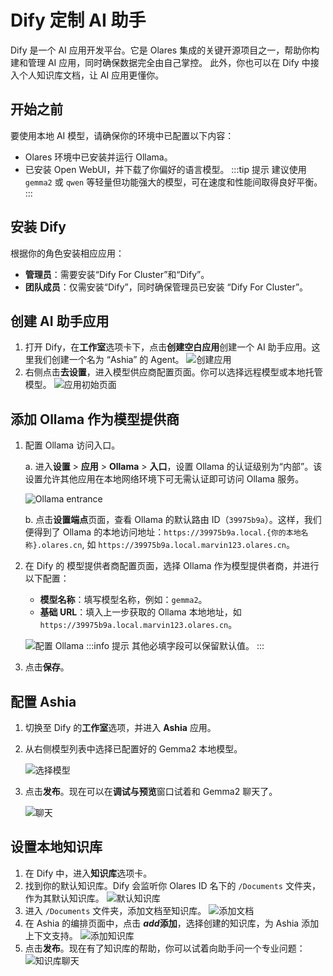 # Dify 定制 AI 助手
Dify 是一个 AI 应用开发平台。它是 Olares 集成的关键开源项目之一，帮助你构建和管理 AI 应用，同时确保数据完全由自己掌控。
此外，你也可以在 Dify 中接入个人知识库文档，让 AI 应用更懂你。

## 开始之前
要使用本地 AI 模型，请确保你的环境中已配置以下内容：
- Olares 环境中已安装并运行 Ollama。
- 已安装 Open WebUI，并下载了你偏好的语言模型。
  :::tip 提示
  建议使用 `gemma2` 或 `qwen` 等轻量但功能强大的模型，可在速度和性能间取得良好平衡。
  :::

## 安装 Dify
根据你的角色安装相应应用：
* **管理员**：需要安装“Dify For Cluster”和“Dify”。
* **团队成员**：仅需安装“Dify”，同时确保管理员已安装 “Dify For Cluster”。

## 创建 AI 助手应用
1. 打开 Dify，在**工作室**选项卡下，点击**创建空白应用**创建一个 AI 助手应用。这里我们创建一个名为 “Ashia” 的 Agent。
   ![创建应用](/images/zh/manual/use-cases/dify-create-app.png#bordered)
2. 右侧点击**去设置**，进入模型供应商配置页面。你可以选择远程模型或本地托管模型。
   ![应用初始页面](/images/zh/manual/use-cases/dify-app-init.png#bordered)

## 添加 Ollama 作为模型提供商
1. 配置 Ollama 访问入口。
   
   a. 进入**设置** > **应用** > **Ollama** > **入口**，设置 Ollama 的认证级别为“内部”。该设置允许其他应用在本地网络环境下可无需认证即可访问 Ollama 服务。
   
   ![Ollama entrance](/images/zh/manual/use-cases/dify-ollama-entrance.png#bordered)

   b. 点击**设置端点**页面，查看 Ollama 的默认路由 ID（`39975b9a`）。这样，我们便得到了 Ollama 的本地访问地址：`https://39975b9a.local.{你的本地名称}.olares.cn`, 如 `https://39975b9a.local.marvin123.olares.cn`。

2. 在 Dify 的 模型提供者商配置页面，选择 Ollama 作为模型提供者商，并进行以下配置：
    - **模型名称**：填写模型名称，例如：`gemma2`。
    - **基础 URL**：填入上一步获取的 Ollama 本地地址，如 `https://39975b9a.local.marvin123.olares.cn`。
   
    ![配置 Ollama](/images/zh/manual/use-cases/dify-add-gemma2.png#bordered)
      :::info 提示
      其他必填字段可以保留默认值。
      :::
3. 点击**保存**。

## 配置 Ashia
1. 切换至 Dify 的**工作室**选项，并进入 **Ashia** 应用。
2. 从右侧模型列表中选择已配置好的 Gemma2 本地模型。

   ![选择模型](/images/zh/manual/use-cases/dify-select-model.png#bordered)
3. 点击**发布**。现在可以在**调试与预览**窗口试着和 Gemma2 聊天了。

   ![聊天](/images/zh/manual/use-cases/dify-chat-with-ashia.png#bordered)

## 设置本地知识库
1. 在 Dify 中，进入**知识库**选项卡。
2. 找到你的默认知识库。Dify 会监听你 Olares ID 名下的 `/Documents` 文件夹，作为其默认知识库。
    ![默认知识库](/images/zh/manual/use-cases/dify-default-knowledge-base.png#bordered)
3. 进入 `/Documents` 文件夹，添加文档至知识库。
   ![添加文档](/images/zh/manual/use-cases/dify-add-kb-file.png#bordered)
4. 在 Ashia 的编排页面中，点击 **<i class="material-symbols-outlined">add</i>添加**，选择创建的知识库，为 Ashia 添加上下文支持。
   ![添加知识库](/images/zh/manual/use-cases/dify-add-knowledge-base.png#bordered)
5. 点击**发布**。现在有了知识库的帮助，你可以试着向助手问一个专业问题：
   ![知识库聊天](/images/zh/manual/use-cases/dify-chat-kb.png#bordered)